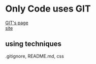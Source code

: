 # Only Code uses GIT
[GIT's page](https://github.com/kitystudio/code_only)  
[site](http://pi.loval/~only)
## using techniques
.gitignore, README.md, css